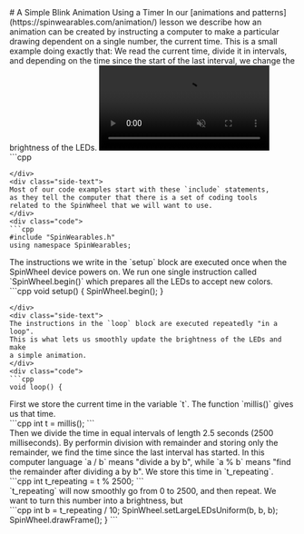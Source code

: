 <div class="flex-container"><div class="wide-text">
# A Simple Blink Animation Using a Timer
In our [animations and patterns](https://spinwearables.com/animation/)
lesson we describe how an animation can be created by instructing
a computer to make a particular drawing dependent on a single number,
the current time. This is a small example doing exactly that:
We read the current time, divide it in intervals,
and depending on the time since the start of the last interval,
we change the brightness of the LEDs.
<video src="./simple_blink.mp4" muted="" autoplay="" playsinline="" loop=""></video>
</div>
<div class="side-text">
</div>
<div class="code">
```cpp

```
</div>
<div class="side-text">
Most of our code examples start with these `include` statements,
as they tell the computer that there is a set of coding tools
related to the SpinWheel that we will want to use.
</div>
<div class="code">
```cpp
#include "SpinWearables.h"
using namespace SpinWearables;

```
</div>
<div class="side-text">
The instructions we write in the `setup` block are executed
once when the SpinWheel device powers on. We run one single instruction
called `SpinWheel.begin()` which prepares all the LEDs to accept new colors.
</div>
<div class="code">
```cpp
void setup() {
  SpinWheel.begin();
}

```
</div>
<div class="side-text">
The instructions in the `loop` block are executed repeatedly "in a loop".
This is what lets us smoothly update the brightness of the LEDs and make
a simple animation.
</div>
<div class="code">
```cpp
void loop() {
```
</div>
<div class="side-text">
First we store the current time in the variable `t`.
The function `millis()` gives us that time.
</div>
<div class="code">
```cpp
  int t = millis();
```
</div>
<div class="side-text">
Then we divide the time in equal intervals of length
2.5 seconds (2500 milliseconds). By performin division
with remainder and storing only the remainder, we
find the time since the last interval has started.
In this computer language `a / b` means "divide a by b",
while `a % b` means "find the remainder after dividing a by b".
We store this time in `t_repeating`.
</div>
<div class="code">
```cpp
  int t_repeating = t % 2500;
```
</div>
<div class="side-text">
`t_repeating` will now smoothly go from 0 to 2500,
and then repeat. We want to turn this number into a brightness,
but 
</div>
<div class="code">
```cpp
  int b = t_repeating / 10;
  SpinWheel.setLargeLEDsUniform(b, b, b);
  SpinWheel.drawFrame();
}
```
</div>
</div>